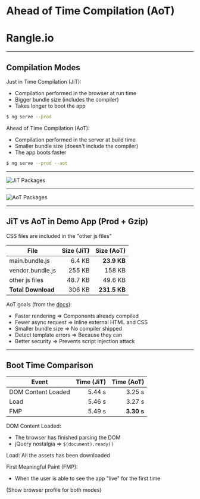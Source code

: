 # Ahead of Time Compilation (AoT)

# Rangle.io

---

## Compilation Modes

Just in Time Compilation (JiT):

- Compilation performed in the browser at run time
- Bigger bundle size (includes the compiler)
- Takes longer to boot the app

```sh
$ ng serve --prod
```

Ahead of Time Compilation (AoT):

- Compilation performed in the server at build time
- Smaller bundle size (doesn't include the compiler)
- The app boots faster

```sh
$ ng serve --prod --aot
```


---

![JiT Packages](content/images/packages-prod-no-sourcemap.png)

---

![AoT Packages](content/images/packages-prod-aot-no-sourcemap.png)

---

## JiT vs AoT in Demo App (Prod + Gzip)

CSS files are included in the "other js files"

| File                 | Size (JiT) |   Size (AoT) |
| ---                  |       ---: |         ---: | 
| main.bundle.js       |     6.4 KB |  **23.9 KB** |
| vendor.bundle.js     |     255 KB |       158 KB |
| other js files       |    48.7 KB |      49.6 KB |
| **Total Download**   |     306 KB | **231.5 KB** |

AoT goals (from the [docs](https://angular.io/docs/ts/latest/cookbook/aot-compiler.html)):

- Faster rendering => Components already compiled
- Fewer async request => Inline external HTML and CSS
- Smaller bundle size => No compiler shipped
- Detect template errors => Because they can
- Better security => Prevents script injection attack

---

## Boot Time Comparison

| Event              | Time (JiT) | Time (AoT) |
| ---                |       ---: |       ---: | 
| DOM Content Loaded |     5.44 s |     3.25 s |
| Load               |     5.46 s |     3.27 s |
| FMP                |     5.49 s | **3.30 s** |

DOM Content Loaded:

- The browser has finished parsing the DOM
- jQuery nostalgia => `$(document).ready()`

Load: All the assets has been downloaded

First Meaningful Paint (FMP):

- When the user is able to see the app "live" for the first time

(Show browser profile for both modes)
